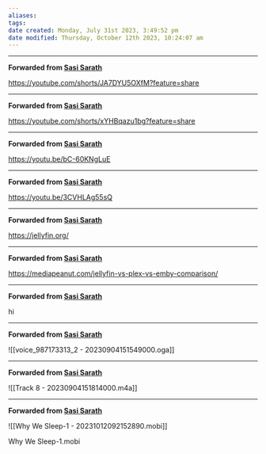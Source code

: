 ```yaml
---
aliases: 
tags: 
date created: Monday, July 31st 2023, 3:49:52 pm
date modified: Thursday, October 12th 2023, 10:24:07 am
---
```


***

**Forwarded from [Sasi Sarath](https://t.me/sarathsasig)**

https://youtube.com/shorts/JA7DYU5OXfM?feature=share

***

**Forwarded from [Sasi Sarath](https://t.me/sarathsasig)**

https://youtube.com/shorts/xYHBqazu1bg?feature=share

***

**Forwarded from [Sasi Sarath](https://t.me/sarathsasig)**

https://youtu.be/bC-60KNgLuE

***

**Forwarded from [Sasi Sarath](https://t.me/sarathsasig)**

https://youtu.be/3CVHLAg55sQ


***

**Forwarded from [Sasi Sarath](https://t.me/sarathsasig)**

https://jellyfin.org/

***

**Forwarded from [Sasi Sarath](https://t.me/sarathsasig)**

https://mediapeanut.com/jellyfin-vs-plex-vs-emby-comparison/

***

**Forwarded from [Sasi Sarath](https://t.me/sarathsasig)**

hi

***

**Forwarded from [Sasi Sarath](https://t.me/sarathsasig)**

![[voice_987173313_2 - 20230904151549000.oga]]



***

**Forwarded from [Sasi Sarath](https://t.me/sarathsasig)**

![[Track 8 - 20230904151814000.m4a]]



***

**Forwarded from [Sasi Sarath](https://t.me/sarathsasig)**

![[Why We Sleep-1 - 20231012092152890.mobi]]

Why We Sleep-1.mobi